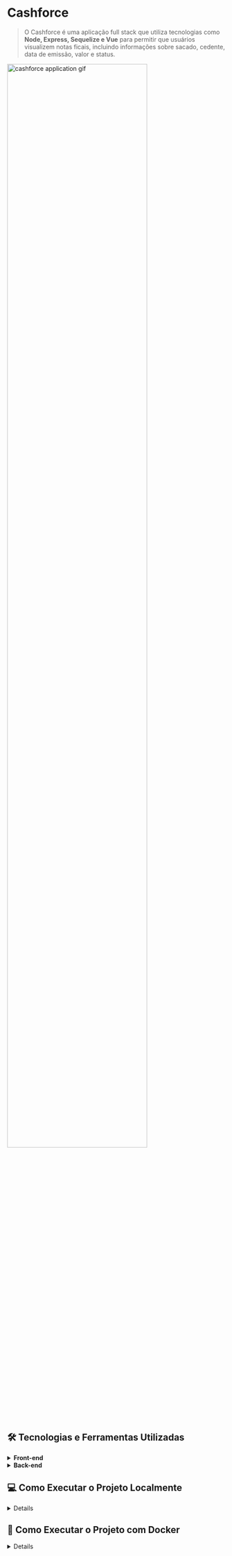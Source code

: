 # Cashforce

> O Cashforce é uma aplicação full stack que utiliza tecnologias como <strong>Node, Express, Sequelize e Vue</strong> para permitir que usuários visualizem notas ficais, incluindo informações sobre sacado, cedente, data de emissão, valor e status.

<img src="https://user-images.githubusercontent.com/87544894/210375194-f804c9b8-6d8e-4288-aa34-b006a3a35f34.gif" alt="cashforce application gif" style="height: 80%; width: 80%;">

## 🛠️ Tecnologias e Ferramentas Utilizadas

<details>

<summary><strong>Front-end</strong></summary>

- Javascript
- Vue
- Vue Router
- Fetch
- EsLint

</details>

<details>

<summary><strong>Back-end</strong></summary>

- Javascript
- Node
- Express
- Express Rescue
- Dotenv
- Mysql2
- Sequelize
- Cors
- EsLint

</details>

## 💻 Como Executar o Projeto Localmente

<details>

#### Requisitos de Sistema

- [Node.js](https://nodejs.org/)
- [npm](https://www.npmjs.com/)
- [Banco de dados MySQL](https://www.mysql.com/) configurado e rodando na máquina

1. Faça o clone do repositório para a sua máquina:

```
git clone git@github.com:laurenzdpinder/cashforce.git
```

2. Entre no diretório do projeto:

```
cd cashforce
```

3. Crie um arquivo .env na raiz do diretório backend, baseado no arquivo .env.example fornecido:

```
#### SERVER VARS
API_PORT=3001

#### DATABASE VARS
MYSQL_USER=root
MYSQL_PASSWORD=password
MYSQL_HOST=localhost
```

4. Na raiz do diretório cashforce, execute o seguinte comando para instalar as dependências do projeto:

```
npm run install-all
```

5. Ainda na raiz do diretório cashforce, execute o seguinte comando para iniciar o servidor:

```
npm start
```
6. Abra o navegador e acesse o seguinte endereço: http://localhost:8080

</details>

## 🐳 Como Executar o Projeto com Docker

<details>
  
#### Requisitos de Sistema

- [Docker](https://www.docker.com/get-started/)
- [Docker Compose](https://docs.docker.com/compose/install/)

1. Faça o clone do repositório para a sua máquina:

```
git clone git@github.com:laurenzdpinder/cashforce.git
```

2. Entre no diretório do projeto:

```
cd cashforce
```

3. Execute o seguinte comando para iniciar o projeto com Docker:

```
docker-compose up -d --build
```

4. Aguarde até que a inicialização dos containers do Docker esteja concluída, conforme indicado pelo terminal.

5. Abra o navegador e acesse o seguinte endereço: http://localhost:8080

Nota: Durante a primeira vez que você acessar o projeto em seu navegador, pode ser que demore alguns minutos para que a aplicação esteja disponível devido ao processo de conexão com o banco de dados. Aguarde até que a página carregue completamente.

</details>
